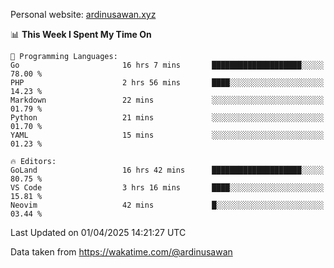 Personal website: [ardinusawan.xyz](https://ardinusawan.xyz)

<!--START_SECTION:waka-->
📊 **This Week I Spent My Time On** 

```text
💬 Programming Languages: 
Go                       16 hrs 7 mins       ████████████████████░░░░░   78.00 % 
PHP                      2 hrs 56 mins       ████░░░░░░░░░░░░░░░░░░░░░   14.23 % 
Markdown                 22 mins             ░░░░░░░░░░░░░░░░░░░░░░░░░   01.79 % 
Python                   21 mins             ░░░░░░░░░░░░░░░░░░░░░░░░░   01.70 % 
YAML                     15 mins             ░░░░░░░░░░░░░░░░░░░░░░░░░   01.23 % 

🔥 Editors: 
GoLand                   16 hrs 42 mins      ████████████████████░░░░░   80.75 % 
VS Code                  3 hrs 16 mins       ████░░░░░░░░░░░░░░░░░░░░░   15.81 % 
Neovim                   42 mins             █░░░░░░░░░░░░░░░░░░░░░░░░   03.44 % 
```


 Last Updated on 01/04/2025 14:21:27 UTC
<!--END_SECTION:waka-->
Data taken from https://wakatime.com/@ardinusawan

